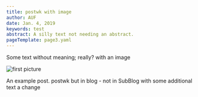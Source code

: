 ```yaml
---
title: postwk with image
author: AUF
date: Jan. 4, 2019
keywords: test
abstract: A silly text not needing an abstract.
pageTemplate: page3.yaml
---
```


Some text without meaning; really? with an image 

![first picture ]( /static/img/120-2026_IMG.JPG  "Logo Title Text 1")

  An example post.  postwk but in blog - not in SubBlog
with some additional text 
a change
